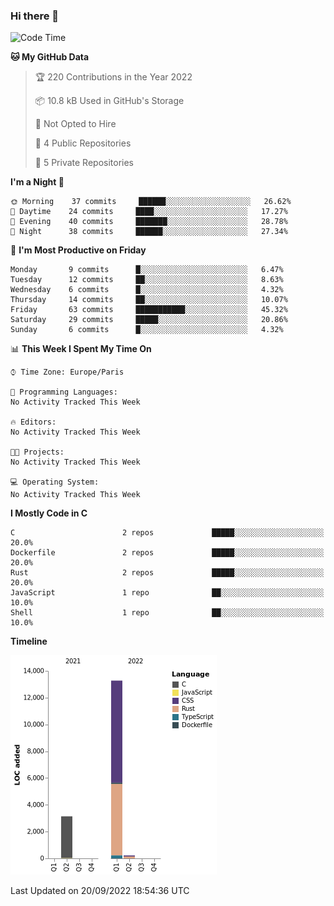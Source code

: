 ### Hi there 👋

<!--START_SECTION:waka-->
![Code Time](http://img.shields.io/badge/Code%20Time-1%2C610%20hrs%2011%20mins-blue)

**🐱 My GitHub Data** 

> 🏆 220 Contributions in the Year 2022
 > 
> 📦 10.8 kB Used in GitHub's Storage 
 > 
> 🚫 Not Opted to Hire
 > 
> 📜 4 Public Repositories 
 > 
> 🔑 5 Private Repositories  
 > 
**I'm a Night 🦉** 

```text
🌞 Morning    37 commits     ██████░░░░░░░░░░░░░░░░░░░   26.62% 
🌆 Daytime    24 commits     ████░░░░░░░░░░░░░░░░░░░░░   17.27% 
🌃 Evening    40 commits     ███████░░░░░░░░░░░░░░░░░░   28.78% 
🌙 Night      38 commits     ██████░░░░░░░░░░░░░░░░░░░   27.34%

```
📅 **I'm Most Productive on Friday** 

```text
Monday       9 commits      █░░░░░░░░░░░░░░░░░░░░░░░░   6.47% 
Tuesday      12 commits     ██░░░░░░░░░░░░░░░░░░░░░░░   8.63% 
Wednesday    6 commits      █░░░░░░░░░░░░░░░░░░░░░░░░   4.32% 
Thursday     14 commits     ██░░░░░░░░░░░░░░░░░░░░░░░   10.07% 
Friday       63 commits     ███████████░░░░░░░░░░░░░░   45.32% 
Saturday     29 commits     █████░░░░░░░░░░░░░░░░░░░░   20.86% 
Sunday       6 commits      █░░░░░░░░░░░░░░░░░░░░░░░░   4.32%

```


📊 **This Week I Spent My Time On** 

```text
⌚︎ Time Zone: Europe/Paris

💬 Programming Languages: 
No Activity Tracked This Week

🔥 Editors: 
No Activity Tracked This Week

🐱‍💻 Projects: 
No Activity Tracked This Week

💻 Operating System: 
No Activity Tracked This Week

```

**I Mostly Code in C** 

```text
C                        2 repos             █████░░░░░░░░░░░░░░░░░░░░   20.0% 
Dockerfile               2 repos             █████░░░░░░░░░░░░░░░░░░░░   20.0% 
Rust                     2 repos             █████░░░░░░░░░░░░░░░░░░░░   20.0% 
JavaScript               1 repo              ██░░░░░░░░░░░░░░░░░░░░░░░   10.0% 
Shell                    1 repo              ██░░░░░░░░░░░░░░░░░░░░░░░   10.0%

```


**Timeline**

![Chart not found](https://raw.githubusercontent.com/nu-wa/nu-wa/main/charts/bar_graph.png) 


 Last Updated on 20/09/2022 18:54:36 UTC
<!--END_SECTION:waka-->

<!--
**nu-wa/nu-wa** is a ✨ _special_ ✨ repository because its `README.md` (this file) appears on your GitHub profile.

Here are some ideas to get you started:

- 🔭 I’m currently working on ...
- 🌱 I’m currently learning ...
- 👯 I’m looking to collaborate on ...
- 🤔 I’m looking for help with ...
- 💬 Ask me about ...
- 📫 How to reach me: ...
- 😄 Pronouns: ...
- ⚡ Fun fact: ...
-->
